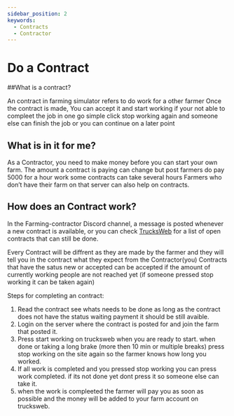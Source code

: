 ```yaml
---
sidebar_position: 2
keywords:
  - Contracts
  - Contractor 
---
```


# Do a Contract

##What is a contract?

An contract in farming simulator refers to do work for a other farmer
Once the contract is made, You can accept it and start working if your not able to compleet the job in one go simple click stop working again and someone else can finish the job or you can continue on a later point

## What is in it for me?

As a Contractor, you need to make money before you can start your own farm. 
The amount a contract is paying can change but post farmers do pay 5000 for a hour work some contracts can take several hours
Farmers who don’t have their farm on that server can also help on contracts.

## How does an Contract work?

In the Farming-contractor Discord channel, a message is posted whenever a new contract is available, or you can check [TrucksWeb](https://trucksweb.globalcargovtc.com/farming/contract/overview/contracts) for a list of open contracts that can still be done.

Every Contract will be diffrent as they are made by the farmer and they will tell you in the contract what they expect from the Contractor(you)
Contracts that have the satus new or accepted can be accepted if the amount of currently working people are not reached yet (if someone pressed stop working it can be taken again)

Steps for completing an contract:

1. Read the contract see whats needs to be done as long as the contract does not have the status waiting payment it should be still avaible.
2. Login on the server where the contract is posted for and join the farm that posted it.
3. Press start working on trucksweb when you are ready to start. when done or taking a long brake (more then 10 min or multiple breaks) press stop working on the site again so the farmer knows how long you worked.
4. If all work is completed and you pressed stop working you can press work completed. if its not done yet dont press it so someone else can take it.
5. when the work is compleeted the farmer will pay you as soon as possible and the money will be added to your farm account on trucksweb.
